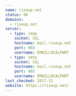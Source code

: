 ```yaml
---
name: riseup.net
status: OK
domains: 
  - riseup.net
server:
  - type: imap
    socket: SSL
    hostname: mail.riseup.net
    port: 993
    username: EMAILLOCALPART
  - type: smtp
    socket: SSL
    hostname: mail.riseup.net
    port: 465
    username: EMAILLOCALPART
last_checked: 2017-12
website: https://riseup.net/
---
```

